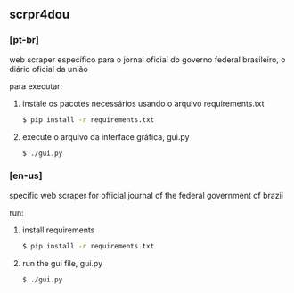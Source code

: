 ## scrpr4dou



### [pt-br]

web scraper específico para o jornal oficial do governo federal brasileiro, o diário oficial da união

para executar:

1. instale os pacotes necessários usando o arquivo requirements.txt

   ```sh
   $ pip install -r requirements.txt
   ```

2. execute o arquivo da interface gráfica, gui.py

   ```sh
   $ ./gui.py
   ```



### [en-us]

specific web scraper for official journal of the federal government of brazil

run:

1. install requirements

   ```sh
   $ pip install -r requirements.txt
   ```

2. run the gui file, gui.py

   ```sh
   $ ./gui.py
   ```
